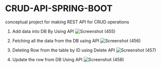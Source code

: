 # CRUD-API-SPRING-BOOT
conceptual project for making REST API for CRUD operations  
1. Add data into DB By Using API
![Screenshot (455)](https://user-images.githubusercontent.com/72995943/220587486-d735c275-d6f0-4c77-8bf8-22139d52884d.png)

2. Fetching all the data from the DB using API
![Screenshot (456)](https://user-images.githubusercontent.com/72995943/220587797-0c69ef59-fd91-4b6b-9791-33cc35ea46f7.png)

3. Deleting Row from the table by ID using Delete API
![Screenshot (457)](https://user-images.githubusercontent.com/72995943/220588005-87036972-b7e8-4dcf-8ab2-303501b463ce.png)

4. Update the row from DB Using API
![Screenshot (458)](https://user-images.githubusercontent.com/72995943/220588225-56e3fdc9-4820-4631-bc0e-32625a0d5dda.png)



